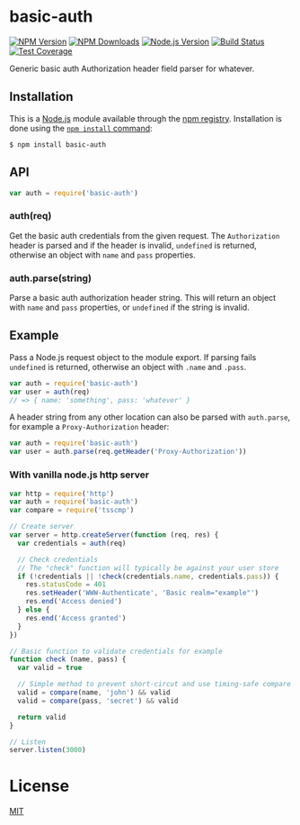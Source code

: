 # basic-auth

[![NPM Version][npm-image]][npm-url]
[![NPM Downloads][downloads-image]][downloads-url]
[![Node.js Version][node-version-image]][node-version-url]
[![Build Status][travis-image]][travis-url]
[![Test Coverage][coveralls-image]][coveralls-url]

Generic basic auth Authorization header field parser for whatever.

## Installation

This is a [Node.js](https://nodejs.org/en/) module available through the
[npm registry](https://www.npmjs.com/). Installation is done using the
[`npm install` command](https://docs.npmjs.com/getting-started/installing-npm-packages-locally):

```
$ npm install basic-auth
```

## API

<!-- eslint-disable no-unused-vars -->

```js
var auth = require('basic-auth')
```

### auth(req)

Get the basic auth credentials from the given request. The `Authorization`
header is parsed and if the header is invalid, `undefined` is returned,
otherwise an object with `name` and `pass` properties.

### auth.parse(string)

Parse a basic auth authorization header string. This will return an object
with `name` and `pass` properties, or `undefined` if the string is invalid.

## Example

Pass a Node.js request object to the module export. If parsing fails
`undefined` is returned, otherwise an object with `.name` and `.pass`.

<!-- eslint-disable no-unused-vars, no-undef -->

```js
var auth = require('basic-auth')
var user = auth(req)
// => { name: 'something', pass: 'whatever' }
```

A header string from any other location can also be parsed with
`auth.parse`, for example a `Proxy-Authorization` header:

<!-- eslint-disable no-unused-vars, no-undef -->

```js
var auth = require('basic-auth')
var user = auth.parse(req.getHeader('Proxy-Authorization'))
```

### With vanilla node.js http server

```js
var http = require('http')
var auth = require('basic-auth')
var compare = require('tsscmp')

// Create server
var server = http.createServer(function (req, res) {
  var credentials = auth(req)

  // Check credentials
  // The "check" function will typically be against your user store
  if (!credentials || !check(credentials.name, credentials.pass)) {
    res.statusCode = 401
    res.setHeader('WWW-Authenticate', 'Basic realm="example"')
    res.end('Access denied')
  } else {
    res.end('Access granted')
  }
})

// Basic function to validate credentials for example
function check (name, pass) {
  var valid = true

  // Simple method to prevent short-circut and use timing-safe compare
  valid = compare(name, 'john') && valid
  valid = compare(pass, 'secret') && valid

  return valid
}

// Listen
server.listen(3000)
```

# License

[MIT](LICENSE)

[npm-image]: https://img.shields.io/npm/v/basic-auth.svg
[npm-url]: https://npmjs.org/package/basic-auth
[node-version-image]: https://img.shields.io/node/v/basic-auth.svg
[node-version-url]: https://nodejs.org/en/download
[travis-image]: https://img.shields.io/travis/jshttp/basic-auth/master.svg
[travis-url]: https://travis-ci.org/jshttp/basic-auth
[coveralls-image]: https://img.shields.io/coveralls/jshttp/basic-auth/master.svg
[coveralls-url]: https://coveralls.io/r/jshttp/basic-auth?branch=master
[downloads-image]: https://img.shields.io/npm/dm/basic-auth.svg
[downloads-url]: https://npmjs.org/package/basic-auth
